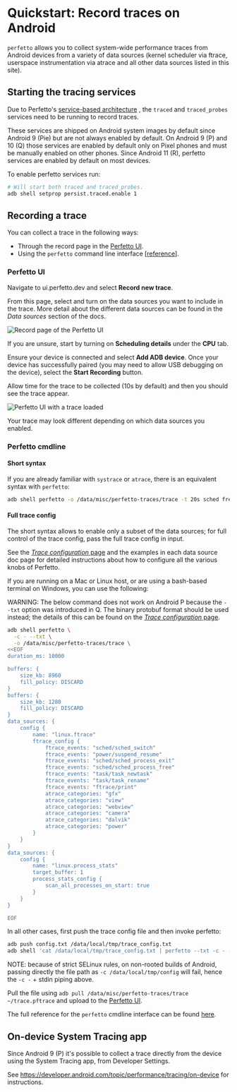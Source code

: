 # Quickstart: Record traces on Android

`perfetto` allows you to collect system-wide performance traces from Android
devices from a variety of data sources (kernel scheduler via ftrace, userspace
instrumentation via atrace and all other data sources listed in this site).

## Starting the tracing services

Due to Perfetto's [service-based architecture](/docs/concepts/service-model.md)
, the `traced` and `traced_probes` services need to be running to record traces.

These services are shipped on Android system images by default since Android 9
(Pie) but are not always enabled by default.
On Android 9 (P) and 10 (Q) those services are enabled by default only on Pixel
phones and must be manually enabled on other phones.
Since Android 11 (R), perfetto services are enabled by default on most devices.

To enable perfetto services run:

```bash
# Will start both traced and traced_probes.
adb shell setprop persist.traced.enable 1
```

## Recording a trace

You can collect a trace in the following ways:

* Through the record page in the [Perfetto UI](https://ui.perfetto.dev).
* Using the `perfetto` command line interface [[reference](/docs/reference/perfetto-cli.md)].

### Perfetto UI

Navigate to ui.perfetto.dev and select **Record new trace**.

From this page, select and turn on the data sources you want to include in the trace. More detail about the different data sources can be found in the
_Data sources_ section of the docs.

![Record page of the Perfetto UI](/docs/images/record-trace.png)

If you are unsure, start by turning on **Scheduling details** under the **CPU** tab.

Ensure your device is connected and select **Add ADB device**. Once your device has successfully paired (you may need to allow USB debugging on the device), select the **Start Recording** button.

Allow time for the trace to be collected (10s by default) and then you should see the trace appear.

![Perfetto UI with a trace loaded](/docs/images/trace-view.png)

Your trace may look different depending on which data sources you enabled.

### Perfetto cmdline

#### Short syntax

If you are already familiar with `systrace` or `atrace`, there is an equivalent syntax with `perfetto`:

```bash
adb shell perfetto -o /data/misc/perfetto-traces/trace -t 20s sched freq idle am wm gfx view
```

#### Full trace config

The short syntax allows to enable only a subset of the data sources; for full
control of the trace config, pass the full trace config in input.

See the [_Trace configuration_ page](/docs/concepts/config.md) and the examples
in each data source doc page for detailed instructions about how to configure
all the various knobs of Perfetto.

If you are running on a Mac or Linux host, or are using a bash-based terminal
on Windows, you can use the following:

WARNING: The below command does not work on Android P because the `--txt` option
was introduced in Q. The binary protobuf format should be used instead; the
details of this can be found on the
[_Trace configuration_ page](https://perfetto.dev/docs/concepts/config#pbtx-vs-binary-format).

```bash
adb shell perfetto \
  -c - --txt \
  -o /data/misc/perfetto-traces/trace \
<<EOF
duration_ms: 10000

buffers: {
    size_kb: 8960
    fill_policy: DISCARD
}
buffers: {
    size_kb: 1280
    fill_policy: DISCARD
}
data_sources: {
    config {
        name: "linux.ftrace"
        ftrace_config {
            ftrace_events: "sched/sched_switch"
            ftrace_events: "power/suspend_resume"
            ftrace_events: "sched/sched_process_exit"
            ftrace_events: "sched/sched_process_free"
            ftrace_events: "task/task_newtask"
            ftrace_events: "task/task_rename"
            ftrace_events: "ftrace/print"
            atrace_categories: "gfx"
            atrace_categories: "view"
            atrace_categories: "webview"
            atrace_categories: "camera"
            atrace_categories: "dalvik"
            atrace_categories: "power"
        }
    }
}
data_sources: {
    config {
        name: "linux.process_stats"
        target_buffer: 1
        process_stats_config {
            scan_all_processes_on_start: true
        }
    }
}

EOF
```

In all other cases, first push the trace config file and then invoke perfetto:
```bash
adb push config.txt /data/local/tmp/trace_config.txt
adb shell 'cat /data/local/tmp/trace_config.txt | perfetto --txt -c - -o /data/misc/perfetto-traces/trace'
```

NOTE: because of strict SELinux rules, on non-rooted builds of Android, passing
directly the file path as `-c /data/local/tmp/config` will fail, hence the
`-c -` + stdin piping above.

Pull the file using `adb pull /data/misc/perfetto-traces/trace ~/trace.pftrace`
and upload to the [Perfetto UI](https://ui.perfetto.dev).

The full reference for the `perfetto` cmdline interface can be found
[here](/docs/reference/perfetto-cli.md).

## On-device System Tracing app

Since Android 9 (P) it's possible to collect a trace directly from the device
using the System Tracing app, from Developer Settings.

See https://developer.android.com/topic/performance/tracing/on-device for
instructions.
